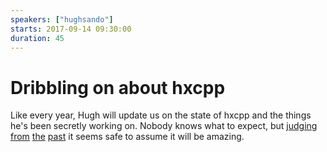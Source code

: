 ```yaml
---
speakers: ["hughsando"]
starts: 2017-09-14 09:30:00
duration: 45
---
```


# Dribbling on about hxcpp

Like every year, Hugh will update us on the state of hxcpp and the things he\'s been secretly working on. Nobody knows what to expect, but [judging](https://www.youtube.com/watch?v=1yuMSS5nR4g) [from](https://www.youtube.com/watch?v=hltXpZ3Upxg) [the](https://www.youtube.com/watch?v=k2rw7-uL6RU) [past](https://www.youtube.com/watch?v=KLSN2GuFktE) it seems safe to assume it will be amazing.